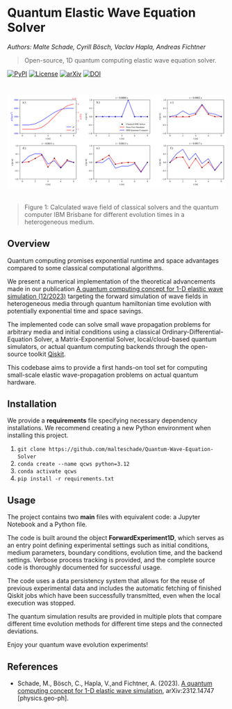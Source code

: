 # Quantum Elastic Wave Equation Solver
*Authors: Malte Schade, Cyrill Bösch, Vaclav Hapla, Andreas Fichtner*

> Open-source, 1D quantum computing elastic wave equation solver.

[![PyPI](https://img.shields.io/badge/python-3.10-blue.svg)](https://www.python.org/downloads/release/python-3120/)
[![License](https://img.shields.io/badge/License-GNU-yellow.svg)](https://opensource.org/license/gpl-3-0/)
[![arXiv](https://img.shields.io/badge/arXiv-2312.14747-blue)](https://arxiv.org/abs/2312.14747)
[![DOI](https://img.shields.io/badge/DOI-10.48550/arXiv.2312.14747-blue)](https://doi.org/10.48550/arXiv.2312.14747)

# <p align="center"><img src="figures/forward_sim.png" width="1000"></p>
> Figure 1: Calculated wave field of classical solvers and the quantum computer IBM Brisbane for different evolution times in a heterogeneous medium.

## Overview
Quantum computing promises exponential runtime and space advantages compared to some classical computational algorithms. 

We present a numerical implementation of the theoretical advancements made in our publication [A quantum computing concept for 1-D elastic wave simulation (12/2023)](https://arxiv.org/abs/2312.14747/) targeting the forward simulation of wave fields in heterogeneous media through quantum hamiltonian time evolution with potentially exponential time and space savings.

The implemented code can solve small wave propagation problems for arbitrary media and initial conditions using a classical Ordinary-Differential-Equation Solver, a Matrix-Exponential Solver, local/cloud-based quantum simulators, or actual quantum computing backends through the open-source toolkit [Qiskit](https://arxiv.org/abs/2312.14747/).

This codebase aims to provide a first hands-on tool set for computing small-scale elastic wave-propagation problems on actual quantum hardware.

## Installation
We provide a **requirements** file specifying necessary dependency installations. We recommend creating a new Python environment when installing this project.

1) `git clone https://github.com/malteschade/Quantum-Wave-Equation-Solver`
2) `conda create --name qcws python=3.12`
3) `conda activate qcws`
4) `pip install -r requirements.txt`

## Usage
The project contains two **main** files with equivalent code: a Jupyter Notebook and a Python file.

The code is built around the object **ForwardExperiment1D**, which serves as an entry point defining experimental settings such as initial conditions, medium parameters, boundary conditions, evolution time, and the backend settings. Verbose process tracking is provided, and the complete source code is thoroughly documented for successful usage.

The code uses a data persistency system that allows for the reuse of previous experimental data and includes the automatic fetching of finished Qiskit jobs which have been successfully transmitted, even when the local execution was stopped. 

The quantum simulation results are provided in multiple plots that compare different time evolution methods for different time steps and the connected deviations. 

Enjoy your quantum wave evolution experiments!

## References
* Schade, M., Bösch, C., Hapla, V.,and Fichtner, A. (2023). [A quantum computing concept for 1-D elastic wave simulation](https://arxiv.org/pdf/2312.14747.pdf), arXiv:2312.14747 [physics.geo-ph].